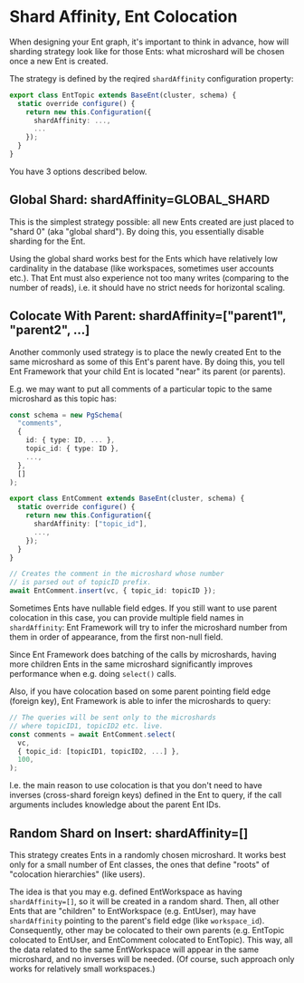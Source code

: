 # Shard Affinity, Ent Colocation

When designing your Ent graph, it's important to think in advance, how will sharding strategy look like for those Ents: what microshard will be chosen once a new Ent is created.&#x20;

The strategy is defined by the reqired `shardAffinity` configuration property:

```typescript
export class EntTopic extends BaseEnt(cluster, schema) {
  static override configure() {
    return new this.Configuration({
      shardAffinity: ...,
      ...
    });
  }
}
```

You have 3 options described below.

## Global Shard: shardAffinity=GLOBAL\_SHARD

This is the simplest strategy possible: all new Ents created are just placed to "shard 0" (aka "global shard"). By doing this, you essentially disable sharding for the Ent.

Using the global shard works best for the Ents which have relatively low cardinality in the database (like workspaces, sometimes user accounts etc.). That Ent must also experience not too many writes (comparing to the number of reads), i.e. it should have no strict needs for horizontal scaling.

## Colocate With Parent: shardAffinity=\["parent1", "parent2", ...]

Another commonly used strategy is to place the newly created Ent to the same microshard as some of this Ent's parent have. By doing this, you tell Ent Framework that your child Ent is located "near" its parent (or parents).

E.g. we may want to put all comments of a particular topic to the same microshard as this topic has:

```typescript
const schema = new PgSchema(
  "comments",
  {
    id: { type: ID, ... },
    topic_id: { type: ID },
    ...,
  },
  []
);

export class EntComment extends BaseEnt(cluster, schema) {
  static override configure() {
    return new this.Configuration({
      shardAffinity: ["topic_id"],
      ...,
    });
  }
}

// Creates the comment in the microshard whose number
// is parsed out of topicID prefix.
await EntComment.insert(vc, { topic_id: topicID });
```

Sometimes Ents have nullable field edges. If you still want to use parent colocation in this case, you can provide multiple field names in `shardAffinity`: Ent Framework will try to infer the microshard number from them in order of appearance, from the first non-null field.

Since Ent Framework does batching of the calls by microshards, having more children Ents in the same microshard significantly improves performance when e.g. doing `select()` calls.

Also, if you have colocation based on some parent pointing field edge (foreign key), Ent Framework is able to infer the microshards to query:

```typescript
// The queries will be sent only to the microshards
// where topicID1, topicID2 etc. live.
const comments = await EntComment.select(
  vc,
  { topic_id: [topicID1, topicID2, ...] },
  100,
);
```

I.e. the main reason to use colocation is that you don't need to have inverses (cross-shard foreign keys) defined in the Ent to query, if the call arguments includes knowledge about the parent Ent IDs.

## Random Shard on Insert: shardAffinity=\[]

This strategy creates Ents in a randomly chosen microshard. It works best only for a small number of Ent classes, the ones that define "roots" of "colocation hierarchies" (like users).

The idea is that you may e.g. defined EntWorkspace as having `shardAffinity=[]`, so it will be created in a random shard. Then, all other Ents that are "children" to EntWorkspace (e.g. EntUser), may have `shardAffinity` pointing to the parent's field edge (like `workspace_id`). Consequently, other may be colocated to their own parents (e.g. EntTopic colocated to EntUser, and EntComment colocated to EntTopic). This way, all the data related to the same EntWorkspace will appear in the same microshard, and no inverses will be needed. (Of course, such approach only works for relatively small workspaces.)
